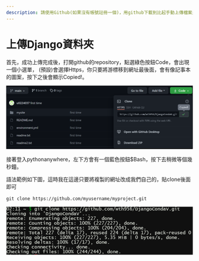 ```yaml
---
description: 請使用Github(如果沒有帳號註冊一個)，用github下載到比起手動上傳檔案是最方便且最不容易有問題，由於github上傳方法很多，這邊不再多加贅述。
---
```


# 上傳Django資料夾

首先，成功上傳完成後，打開github的repository，點選綠色按鈕Code，會出現一個小選單， \(預設\)會選擇Https，你只要將游標移到網址最後面，會有像記事本的圖案，按下之後會顯示Copied!。 

![&#x8907;&#x88FD;&#x7DB2;&#x5740;&#x793A;&#x610F;&#x5716;](.gitbook/assets/githubrepo-wang-zhi-fu-zhi-.png)



接著登入pythonanywhere，左下方會有一個藍色按鈕$Bash，按下去稍微等個幾秒鐘。

語法範例如下圖，這時我在這邊只要將複製的網址改成我們自己的，貼clone後面即可  

```text
git clone https://github.com/myusername/myproject.git
```

![Bash&#x756B;&#x9762;](.gitbook/assets/clone-zi-ji-de-github.png)



